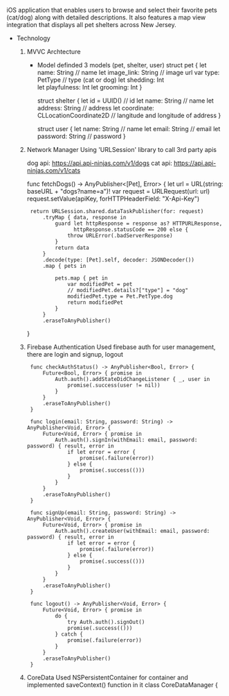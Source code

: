 iOS application that enables users to browse and select their favorite pets (cat/dog) along with detailed descriptions.
It also features a map view integration that displays all pet shelters across New Jersey.
	
- Technology
	1) MVVC Archtecture
		- Model 
		   definded 3 models (pet, shelter, user)
		   struct pet {
				let name: String		// name
				let image_link: String	// image url
				var type: PetType		// type (cat or dog)
				let shedding: Int		
				let playfulness: Int
				let grooming: Int
			}
			
			struct shelter {
				let id = UUID()			// id
				let name: String		// name
				let address: String		// address
				let coordinate: CLLocationCoordinate2D  // langitude and longitude of address
			}
			
			struct user {
				let name: String		// name
				let email: String		// email
				let password: String	// password
			}
	2) Network Manager
		Using 'URLSession' library to call 3rd party apis 
		
		dog api: https://api.api-ninjas.com/v1/dogs
		cat api: https://api.api-ninjas.com/v1/cats
		
		func fetchDogs() -> AnyPublisher<[Pet], Error> {
			let url = URL(string: baseURL + "dogs?name=a")!
			var request = URLRequest(url: url)
			request.setValue(apiKey, forHTTPHeaderField: "X-Api-Key")
			
			return URLSession.shared.dataTaskPublisher(for: request)
				.tryMap { data, response in
					guard let httpResponse = response as? HTTPURLResponse,
						  httpResponse.statusCode == 200 else {
						throw URLError(.badServerResponse)
					}
					return data
				}
				.decode(type: [Pet].self, decoder: JSONDecoder())
				.map { pets in
					
					pets.map { pet in
						var modifiedPet = pet
						// modifiedPet.details?["type"] = "dog"
						modifiedPet.type = Pet.PetType.dog
						return modifiedPet
					}
				}
				.eraseToAnyPublisher()
		}
	
	3) Firebase Authentication
		Used firebase  auth for user management,
		there are login and signup, logout
		
			
			func checkAuthStatus() -> AnyPublisher<Bool, Error> {
				Future<Bool, Error> { promise in
					Auth.auth().addStateDidChangeListener { _, user in
						promise(.success(user != nil))
					}
				}
				.eraseToAnyPublisher()
			}
			
			func login(email: String, password: String) -> AnyPublisher<Void, Error> {
				Future<Void, Error> { promise in
					Auth.auth().signIn(withEmail: email, password: password) { result, error in
						if let error = error {
							promise(.failure(error))
						} else {
							promise(.success(()))
						}
					}
				}
				.eraseToAnyPublisher()
			}
			
			func signUp(email: String, password: String) -> AnyPublisher<Void, Error> {
				Future<Void, Error> { promise in
					Auth.auth().createUser(withEmail: email, password: password) { result, error in
						if let error = error {
							promise(.failure(error))
						} else {
							promise(.success(()))
						}
					}
				}
				.eraseToAnyPublisher()
			}
			
			func logout() -> AnyPublisher<Void, Error> {
				Future<Void, Error> { promise in
					do {
						try Auth.auth().signOut()
						promise(.success(()))
					} catch {
						promise(.failure(error))
					}
				}
				.eraseToAnyPublisher()
			}
			
	4) CoreData
		Used NSPersistentContainer for container and implemented saveContext() function in it
			class CoreDataManager {
		
